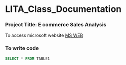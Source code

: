 # LITA_Class_Documentation

### Project Title: E commerce Sales Analysis

To access microsoft website [MS WEB](https://www.microsoft.com)

### To write code
```SQL
SELECT * FROM TABLE1
```

